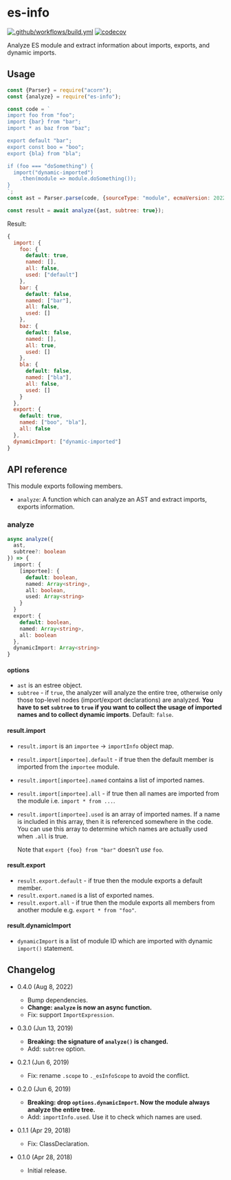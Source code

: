 es-info
=======

[![.github/workflows/build.yml](https://github.com/eight04/es-info/actions/workflows/build.yml/badge.svg)](https://github.com/eight04/es-info/actions/workflows/build.yml)
[![codecov](https://codecov.io/gh/eight04/es-info/branch/master/graph/badge.svg)](https://codecov.io/gh/eight04/es-info)

Analyze ES module and extract information about imports, exports, and dynamic imports.

Usage
-----

```js
const {Parser} = require("acorn");
const {analyze} = require("es-info");

const code = `
import foo from "foo";
import {bar} from "bar";
import * as baz from "baz";

export default "bar";
export const boo = "boo";
export {bla} from "bla";

if (foo === "doSomething") {
  import("dynamic-imported")
    .then(module => module.doSomething());
}
`;
const ast = Parser.parse(code, {sourceType: "module", ecmaVersion: 2022});

const result = await analyze({ast, subtree: true});
```

Result:

```js
{
  import: {
    foo: {
      default: true,
      named: [],
      all: false,
      used: ["default"]
    },
    bar: {
      default: false,
      named: ["bar"],
      all: false,
      used: []
    },
    baz: {
      default: false,
      named: [],
      all: true,
      used: []
    },
    bla: {
      default: false,
      named: ["bla"],
      all: false,
      used: []
    }
  },
  export: {
    default: true,
    named: ["boo", "bla"],
    all: false
  },
  dynamicImport: ["dynamic-imported"]
}
```

API reference
-------------

This module exports following members.

* `analyze`: A function which can analyze an AST and extract imports, exports information.

### analyze

```ts
async analyze({
  ast,
  subtree?: boolean
}) => {
  import: {
    [importee]: {
      default: boolean,
      named: Array<string>,
      all: boolean,
      used: Array<string>
    }
  }
  export: {
    default: boolean,
    named: Array<string>,
    all: boolean
  },
  dynamicImport: Array<string>
}
```

#### options

* `ast` is an estree object.
* `subtree` - if `true`, the analyzer will analyze the entire tree, otherwise only those top-level nodes (import/export declarations) are analyzed. **You have to set `subtree` to `true` if you want to collect the usage of imported names and to collect dynamic imports**. Default: `false`.

#### result.import

* `result.import` is an `importee` -> `importInfo` object map.
* `result.import[importee].default` - if true then the default member is imported from the `importee` module.
* `result.import[importee].named` contains a list of imported names.
* `result.import[importee].all` - if true then all names are imported from the module i.e. `import * from ...`.
* `result.import[importee].used` is an array of imported names. If a name is included in this array, then it is referenced somewhere in the code. You can use this array to determine which names are actually used when `.all` is true.

  Note that `export {foo} from "bar"` doesn't *use* `foo`.

#### result.export

* `result.export.default` - if true then the module exports a default member.
* `result.export.named` is a list of exported names.
* `result.export.all` - if true then the module exports all members from another module e.g. `export * from "foo"`.

#### result.dynamicImport

* `dynamicImport` is a list of module ID which are imported with dynamic `import()` statement.

Changelog
---------

* 0.4.0 (Aug 8, 2022)

  - Bump dependencies.
  - **Change: `analyze` is now an async function.**
  - Fix: support `ImportExpression`.

* 0.3.0 (Jun 13, 2019)

  - **Breaking: the signature of `analyze()` is changed.**
  - Add: `subtree` option.

* 0.2.1 (Jun 6, 2019)

  - Fix: rename `.scope` to `._esInfoScope` to avoid the conflict.

* 0.2.0 (Jun 6, 2019)

  - **Breaking: drop `options.dynamicImport`. Now the module always analyze the entire tree.**
  - Add: `importInfo.used`. Use it to check which names are used.

* 0.1.1 (Apr 29, 2018)

  - Fix: ClassDeclaration.

* 0.1.0 (Apr 28, 2018)

  - Initial release.
